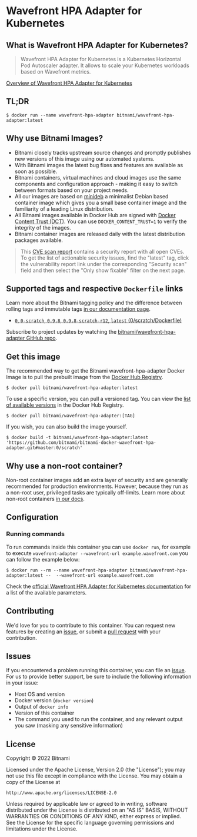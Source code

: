 # Wavefront HPA Adapter for Kubernetes

## What is Wavefront HPA Adapter for Kubernetes?

> Wavefront HPA Adapter for Kubernetes is a Kubernetes Horizontal Pod Autoscaler adapter. It allows to scale your Kubernetes workloads based on Wavefront metrics.

[Overview of Wavefront HPA Adapter for Kubernetes](https://github.com/wavefrontHQ/wavefront-kubernetes-adapter)



## TL;DR

```console
$ docker run --name wavefront-hpa-adapter bitnami/wavefront-hpa-adapter:latest
```

## Why use Bitnami Images?

* Bitnami closely tracks upstream source changes and promptly publishes new versions of this image using our automated systems.
* With Bitnami images the latest bug fixes and features are available as soon as possible.
* Bitnami containers, virtual machines and cloud images use the same components and configuration approach - making it easy to switch between formats based on your project needs.
* All our images are based on [minideb](https://github.com/bitnami/minideb) a minimalist Debian based container image which gives you a small base container image and the familiarity of a leading Linux distribution.
* All Bitnami images available in Docker Hub are signed with [Docker Content Trust (DCT)](https://docs.docker.com/engine/security/trust/content_trust/). You can use `DOCKER_CONTENT_TRUST=1` to verify the integrity of the images.
* Bitnami container images are released daily with the latest distribution packages available.


> This [CVE scan report](https://quay.io/repository/bitnami/wavefront-hpa-adapter?tab=tags) contains a security report with all open CVEs. To get the list of actionable security issues, find the "latest" tag, click the vulnerability report link under the corresponding "Security scan" field and then select the "Only show fixable" filter on the next page.

## Supported tags and respective `Dockerfile` links

Learn more about the Bitnami tagging policy and the difference between rolling tags and immutable tags [in our documentation page](https://docs.bitnami.com/tutorials/understand-rolling-tags-containers/).


* [`0`, `0-scratch`, `0.9.8`, `0.9.8-scratch-r12`, `latest` (0/scratch/Dockerfile)](https://github.com/bitnami/bitnami-docker-wavefront-hpa-adapter/blob/0.9.8-scratch-r12/0/scratch/Dockerfile)

Subscribe to project updates by watching the [bitnami/wavefront-hpa-adapter GitHub repo](https://github.com/bitnami/bitnami-docker-wavefront-hpa-adapter).

## Get this image

The recommended way to get the Bitnami wavefront-hpa-adapter Docker Image is to pull the prebuilt image from the [Docker Hub Registry](https://hub.docker.com/r/bitnami/wavefront-hpa-adapter).

```console
$ docker pull bitnami/wavefront-hpa-adapter:latest
```

To use a specific version, you can pull a versioned tag. You can view the [list of available versions](https://hub.docker.com/r/bitnami/wavefront-hpa-adapter/tags/) in the Docker Hub Registry.

```console
$ docker pull bitnami/wavefront-hpa-adapter:[TAG]
```

If you wish, you can also build the image yourself.

```console
$ docker build -t bitnami/wavefront-hpa-adapter:latest 'https://github.com/bitnami/bitnami-docker-wavefront-hpa-adapter.git#master:0/scratch'
```

## Why use a non-root container?

Non-root container images add an extra layer of security and are generally recommended for production environments. However, because they run as a non-root user, privileged tasks are typically off-limits. Learn more about non-root containers [in our docs](https://docs.bitnami.com/tutorials/work-with-non-root-containers/).

## Configuration

### Running commands

To run commands inside this container you can use `docker run`, for example to execute `wavefront-adapter --wavefront-url example.wavefront.com` you can follow the example below:

```console
$ docker run --rm --name wavefront-hpa-adapter bitnami/wavefront-hpa-adapter:latest --  --wavefront-url example.wavefront.com
```

Check the [official Wavefront HPA Adapter for Kubernetes documentation](https://github.com/wavefrontHQ/wavefront-kubernetes-adapter/blob/master/docs/configuration.md) for a list of the available parameters.

## Contributing

We'd love for you to contribute to this container. You can request new features by creating an [issue](https://github.com/bitnami/bitnami-docker-wavefront-hpa-adapter/issues), or submit a [pull request](https://github.com/bitnami/bitnami-docker-wavefront-hpa-adapter/pulls) with your contribution.

## Issues

If you encountered a problem running this container, you can file an [issue](https://github.com/bitnami/bitnami-docker-wavefront-hpa-adapter/issues/new). For us to provide better support, be sure to include the following information in your issue:

- Host OS and version
- Docker version (`docker version`)
- Output of `docker info`
- Version of this container
- The command you used to run the container, and any relevant output you saw (masking any sensitive information)

## License

Copyright &copy; 2022 Bitnami

Licensed under the Apache License, Version 2.0 (the "License");
you may not use this file except in compliance with the License.
You may obtain a copy of the License at

    http://www.apache.org/licenses/LICENSE-2.0

Unless required by applicable law or agreed to in writing, software
distributed under the License is distributed on an "AS IS" BASIS,
WITHOUT WARRANTIES OR CONDITIONS OF ANY KIND, either express or implied.
See the License for the specific language governing permissions and
limitations under the License.
